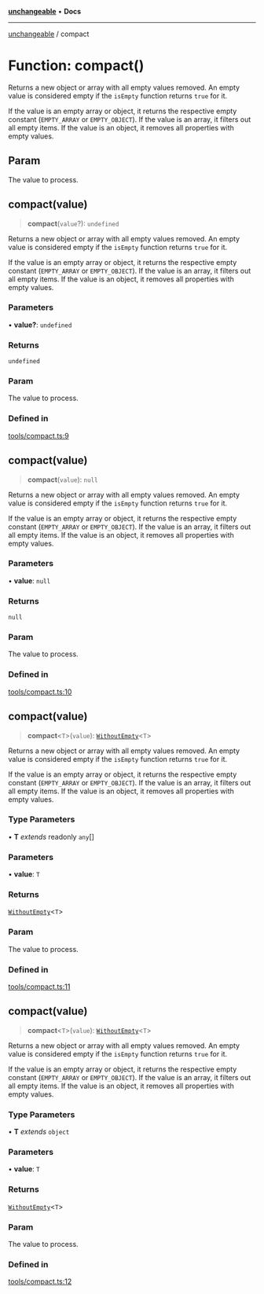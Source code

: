[**unchangeable**](../README.md) • **Docs**

***

[unchangeable](../README.md) / compact

# Function: compact()

Returns a new object or array with all empty values removed.
An empty value is considered empty if the `isEmpty` function returns `true` for it.

If the value is an empty array or object, it returns the respective empty constant (`EMPTY_ARRAY` or `EMPTY_OBJECT`).
If the value is an array, it filters out all empty items.
If the value is an object, it removes all properties with empty values.

## Param

The value to process.

## compact(value)

> **compact**(`value`?): `undefined`

Returns a new object or array with all empty values removed.
An empty value is considered empty if the `isEmpty` function returns `true` for it.

If the value is an empty array or object, it returns the respective empty constant (`EMPTY_ARRAY` or `EMPTY_OBJECT`).
If the value is an array, it filters out all empty items.
If the value is an object, it removes all properties with empty values.

### Parameters

• **value?**: `undefined`

### Returns

`undefined`

### Param

The value to process.

### Defined in

[tools/compact.ts:9](https://github.com/nevoland/unchangeable/blob/90aff8eb074821c44b2befe353f53ae1546bb16f/lib/tools/compact.ts#L9)

## compact(value)

> **compact**(`value`): `null`

Returns a new object or array with all empty values removed.
An empty value is considered empty if the `isEmpty` function returns `true` for it.

If the value is an empty array or object, it returns the respective empty constant (`EMPTY_ARRAY` or `EMPTY_OBJECT`).
If the value is an array, it filters out all empty items.
If the value is an object, it removes all properties with empty values.

### Parameters

• **value**: `null`

### Returns

`null`

### Param

The value to process.

### Defined in

[tools/compact.ts:10](https://github.com/nevoland/unchangeable/blob/90aff8eb074821c44b2befe353f53ae1546bb16f/lib/tools/compact.ts#L10)

## compact(value)

> **compact**\<`T`\>(`value`): [`WithoutEmpty`](../type-aliases/WithoutEmpty.md)\<`T`\>

Returns a new object or array with all empty values removed.
An empty value is considered empty if the `isEmpty` function returns `true` for it.

If the value is an empty array or object, it returns the respective empty constant (`EMPTY_ARRAY` or `EMPTY_OBJECT`).
If the value is an array, it filters out all empty items.
If the value is an object, it removes all properties with empty values.

### Type Parameters

• **T** *extends* readonly `any`[]

### Parameters

• **value**: `T`

### Returns

[`WithoutEmpty`](../type-aliases/WithoutEmpty.md)\<`T`\>

### Param

The value to process.

### Defined in

[tools/compact.ts:11](https://github.com/nevoland/unchangeable/blob/90aff8eb074821c44b2befe353f53ae1546bb16f/lib/tools/compact.ts#L11)

## compact(value)

> **compact**\<`T`\>(`value`): [`WithoutEmpty`](../type-aliases/WithoutEmpty.md)\<`T`\>

Returns a new object or array with all empty values removed.
An empty value is considered empty if the `isEmpty` function returns `true` for it.

If the value is an empty array or object, it returns the respective empty constant (`EMPTY_ARRAY` or `EMPTY_OBJECT`).
If the value is an array, it filters out all empty items.
If the value is an object, it removes all properties with empty values.

### Type Parameters

• **T** *extends* `object`

### Parameters

• **value**: `T`

### Returns

[`WithoutEmpty`](../type-aliases/WithoutEmpty.md)\<`T`\>

### Param

The value to process.

### Defined in

[tools/compact.ts:12](https://github.com/nevoland/unchangeable/blob/90aff8eb074821c44b2befe353f53ae1546bb16f/lib/tools/compact.ts#L12)
